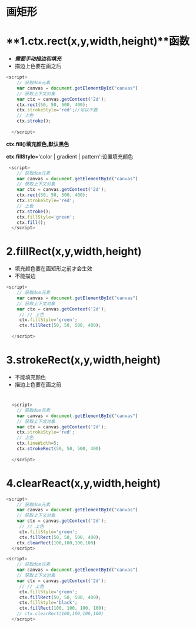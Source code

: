 # 画矩形
# **1.ctx.rect(x,y,width,height)**函数
* ***需要手动描边和填充***
* 描边上色要在画之后

```javascript
<script>
    // 获取dom元素
    var canvas = document.getElementById("canvas")
    // 获取上下文对象
    var ctx = canvas.getContext('2d');
    ctx.rect(50, 50, 500, 400);
    ctx.strokeStyle='red';//可以不要
    // 上色
    ctx.stroke();
       
  </script>
```
**ctx.fill()填充颜色,默认黑色**

**ctx.fillStyle**='color | gradient | pattern':设置填充颜色

```javascript
 <script>
    // 获取dom元素
    var canvas = document.getElementById("canvas")
    // 获取上下文对象
    var ctx = canvas.getContext('2d');
    ctx.rect(50, 50, 500, 400);
    ctx.strokeStyle='red';
    // 上色
    ctx.stroke();
    ctx.fillStyle='green';
    ctx.fill();
  </script>
```


<!-- ![image](images/uhnj1kHvfuxA2oetckv6zu5YfN8mkW8sDtByMd3gFig.png) -->

# 2.fillRect(x,y,width,height)
* 填充颜色要在画矩形之前才会生效
* 不能描边

```javascript
<script>
    // 获取dom元素
    var canvas = document.getElementById("canvas")
    // 获取上下文对象
    var ctx = canvas.getContext('2d');
     // // 上色
     ctx.fillStyle='green';
     ctx.fillRect(50, 50, 500, 400);
    
  </script>
```
<!-- ![image](images/5XM26AujEF7G1py4w5rL9Y7ShqHNat5mwvX7aVk_5is.png) -->
# 3.strokeRect(x,y,width,height)

* 不能填充颜色
* 描边上色要在画之前
# 
```javascript
  <script>
    // 获取dom元素
    var canvas = document.getElementById("canvas")
    // 获取上下文对象
    var ctx = canvas.getContext('2d');
    ctx.strokeStyle='red';
    // 上色
    ctx.lineWidth=5;
    ctx.strokeRect(50, 50, 500, 400)
    
  </script>
```
<!-- ![image](images/1BFoY2tMLjFeiLTi6Dskaf4DnkVVYTXgwFPxD09ldU0.png) -->

# 4.clearReact(x,y,width,height)
```javascript
<script>
    // 获取dom元素
    var canvas = document.getElementById("canvas")
    // 获取上下文对象
    var ctx = canvas.getContext('2d');
     // // 上色
     ctx.fillStyle='green';
     ctx.fillRect(50, 50, 500, 400);
    ctx.clearRect(100,100,100,100)
  </script>
```
<!-- ![image](images/4O-vquXsv3ekLasL0JxWuz-LdCVXjzsGhmswnA6XRFY.png) -->

```javascript
<script>
    // 获取dom元素
    var canvas = document.getElementById("canvas")
    // 获取上下文对象
    var ctx = canvas.getContext('2d');
     // // 上色
     ctx.fillStyle='green';
     ctx.fillRect(50, 50, 500, 400);
     ctx.fillStyle='black';
     ctx.fillRect(100, 100, 100, 100);
    // ctx.clearRect(100,100,100,100)
  </script>
```
<!-- ![image](images/o6jjzNVZEXAB_1bwBLm2g8ptCU0kMTnt6YzEVJ19m5A.png) -->
